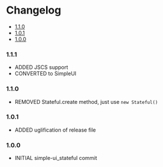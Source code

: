 <!-- START doctoc generated TOC please keep comment here to allow auto update -->
<!-- DON'T EDIT THIS SECTION, INSTEAD RE-RUN doctoc TO UPDATE -->
# Changelog

- [1.1.0](#110)
- [1.0.1](#101)
- [1.0.0](#100)

<!-- END doctoc generated TOC please keep comment here to allow auto update -->

### 1.1.1

- ADDED JSCS support
- CONVERTED to SimpleUI

### 1.1.0

* REMOVED Stateful.create method, just use `new Stateful()`

### 1.0.1

* ADDED uglification of release file

### 1.0.0

* INITIAL simple-ui_stateful commit
